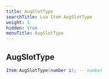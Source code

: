```yaml
---
title: AugSlotType
searchTitle: Lua Item AugSlotType
weight: 1
hidden: true
menuTitle: AugSlotType
---
```

## AugSlotType
```lua
Item:AugSlotType(number i); -- number
```